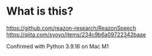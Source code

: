 # What is this?

https://github.com/reazon-research/ReazonSpeech
https://qiita.com/syoyo/items/234c9b6a09722342baae

Confirmed with Python 3.9.16 on Mac M1

